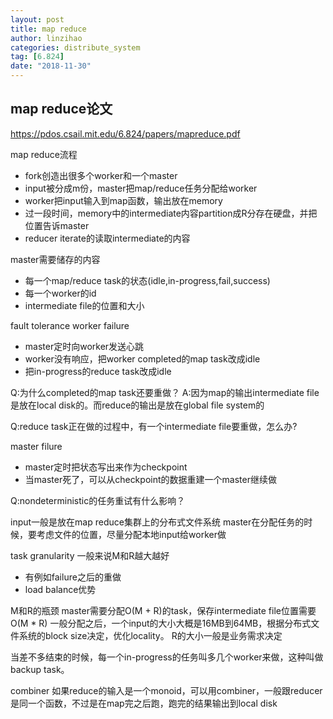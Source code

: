 ```yaml
---
layout: post
title: map reduce
author: linzihao
categories: distribute_system
tag: [6.824]
date: "2018-11-30"
---
```


## map reduce论文 ##
https://pdos.csail.mit.edu/6.824/papers/mapreduce.pdf

map reduce流程
- fork创造出很多个worker和一个master
- input被分成m份，master把map/reduce任务分配给worker
- worker把input输入到map函数，输出放在memory
- 过一段时间，memory中的intermediate内容partition成R分存在硬盘，并把位置告诉master
- reducer iterate的读取intermediate的内容

master需要储存的内容
- 每一个map/reduce task的状态(idle,in-progress,fail,success)
- 每一个worker的id
- intermediate file的位置和大小

fault tolerance
worker failure
- master定时向worker发送心跳
- worker没有响应，把worker completed的map task改成idle
- 把in-progress的reduce task改成idle

Q:为什么completed的map task还要重做？
A:因为map的输出intermediate file是放在local disk的。而reduce的输出是放在global file system的

Q:reduce task正在做的过程中，有一个intermediate file要重做，怎么办?

master filure
- master定时把状态写出来作为checkpoint
- 当master死了，可以从checkpoint的数据重建一个master继续做

Q:nondeterministic的任务重试有什么影响？

input一般是放在map reduce集群上的分布式文件系统
master在分配任务的时候，要考虑文件的位置，尽量分配本地input给worker做

task granularity
一般来说M和R越大越好
- 有例如failure之后的重做
- load balance优势

M和R的瓶颈
master需要分配O(M + R)的task，保存intermediate file位置需要O(M * R)
一般分配之后，一个input的大小大概是16MB到64MB，根据分布式文件系统的block size决定，优化locality。
R的大小一般是业务需求决定

当差不多结束的时候，每一个in-progress的任务叫多几个worker来做，这种叫做backup task。

combiner
如果reduce的输入是一个monoid，可以用combiner，一般跟reducer是同一个函数，不过是在map完之后跑，跑完的结果输出到local disk